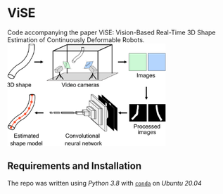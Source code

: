 # ViSE
Code accompanying the paper ViSE: Vision-Based Real-Time 3D Shape Estimation of Continuously Deformable Robots.
<img src="figures/readme_images/fig1.png" alt="ViSE Pipeline" width="360">

## Requirements and Installation
The repo was written using *Python 3.8* with [`conda`](https://github.com/JacopoPan/a-minimalist-guide#install-conda) on *Ubuntu 20.04*
